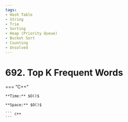 ```yaml
---
tags:
- Hash Table
- String
- Trie
- Sorting
- Heap (Priority Queue)
- Bucket Sort
- Counting
- Unsolved
---
```



# 692. Top K Frequent Words

=== "C++"

    **Time:** $O()$

    **Space:** $O()$

    ``` c++
    ```